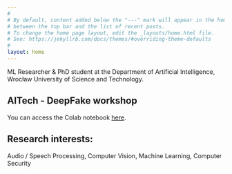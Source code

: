 ```yaml
---
#
# By default, content added below the "---" mark will appear in the home page
# between the top bar and the list of recent posts.
# To change the home page layout, edit the _layouts/home.html file.
# See: https://jekyllrb.com/docs/themes/#overriding-theme-defaults
#
layout: home
---
```



ML Researcher & PhD student at the Department of Artificial Intelligence, Wrocław University of Science and Technology.



## AITech - DeepFake workshop


You can access the Colab notebook [here](https://colab.research.google.com/drive/1W4o0l6iGc1ThmqMS-4sR3CiHM9wGhDER?usp=sharing).


## Research interests:

Audio / Speech Processing, Computer Vision, Machine Learning, Computer Security

